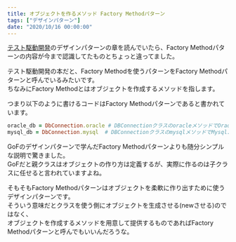 ```yaml
---
title: オブジェクトを作るメソッド Factory Methodパターン
tags: ["デザインパターン"]
date: "2020/10/16 00:00:00"
---
```


<a href="https://www.amazon.co.jp/dp/B077D2L69C/ref=dp-kindle-redirect?_encoding=UTF8&btkr=1" target="_blank">テスト駆動開発</a>のデザインパターンの章を読んでいたら、Factory Methodパターンの内容が今まで認識してたものとちょっと違ってました。

テスト駆動開発の本だと、Factory Methodを使うパターンをFactory Methodパターンと呼んでいるみたいです。  
ちなみにFactory Methodとはオブジェクトを作成するメソッドを指します。

つまり以下のように書けるコードはFactory Methodパターンであると書かれています。

```ruby
oracle_db = DbConnection.oracle # DBConnectionクラスのoracleメソッドでOracle.newをreturnしてる
mysql_db = DbConnection.mysql  # DBConnectionクラスのmysqlメソッドでMysql.newをreturnしてる
```

GoFのデザインパターンで学んだFactory Methodパターンよりも随分シンプルな説明で驚きました。  
GoFだと親クラスはオブジェクトの作り方は定義するが、実際に作るのは子クラスに任せると言われていますよね。

そもそもFactory Methodパターンはオブジェクトを柔軟に作り出すために使うデザインパターンです。  
そういう意味だとクラスを使う側にオブジェクトを生成させる(newさせる)のではなく、  
オブジェクトを作成するメソッドを用意して提供するものであればFactory Methodパターンと呼んでもいいんだろうな。
